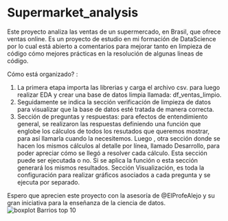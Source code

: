 # Supermarket_analysis
Este proyecto analiza las ventas de un supermercado, en Brasil, que ofrece ventas online. 
Es un proyecto de estudio en mi formación de DataScience por lo cual está abierto a comentarios para mejorar tanto en limpieza de código cómo mejores prácticas en la resolución de algunas lineas de código.

Cómo está organizado? :
1) La primera etapa importa las librerias y carga el archivo csv. para luego realizar EDA y crear una base de datos limpia llamada: df_ventas_limpio.
2) Seguidamente se indica la sección verificación de limpieza de datos para visualizar que la base de datos esté tratada de manera correcta.
3) Sección de preguntas y respuestas:
   para efectos de entendimiento general, se realizaron las respuestas definiendo una función que englobe los cálculos de todos los resutados que queremos mostrar, para así llamarla cuando la necesitemos.
   Luego , otra sección donde se hacen los mismos cálculos al detalle por línea, llamado Desarrollo, para poder apreciar cómo se llegó a resolver cada cálculo. Esta sección puede ser ejecutada o no. Si se aplica la función o esta
   sección generará los mismos resultados.
   Sección Visualización, es toda la configuración para realizar gráficos asociados a cada pregunta y se ejecuta por separado.

Espero que aprecien este proyecto con la asesoría de @ElProfeAlejo y su gran iniciativa para la enseñanza de la ciencia de datos.
![boxplot Barrios top 10](https://github.com/LeopoldoGitHub/Supermarket_analysis/assets/122738840/9282bd80-4b68-4976-8a0e-edcb0f751c9f)
